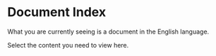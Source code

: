 # Document Index

What you are currently seeing is a document in the English language.

Select the content you need to view here.

